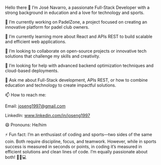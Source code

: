 Hello there 👋
I’m José Navarro, a passionate Full-Stack Developer with a strong background in education and a love for technology and sports.

🔭 I’m currently working on PadelZone, a project focused on creating an innovative platform for padel club owners.

🌱 I’m currently learning more about React and APIs REST to build scalable and efficient web applications.

👯 I’m looking to collaborate on open-source projects or innovative tech solutions that challenge my skills and creativity.

🤔 I’m looking for help with advanced backend optimization techniques and cloud-based deployments.

💬 Ask me about Full-Stack development, APIs REST, or how to combine education and technology to create impactful solutions.

📫 How to reach me:

Email: joseng1997@gmail.com

LinkedIn: www.linkedin.com/in/joseng1997

😄 Pronouns: He/him

⚡ Fun fact: I’m an enthusiast of coding and sports—two sides of the same coin. Both require discipline, focus, and teamwork. However, while in sports success is measured in seconds or points, in coding it’s measured in efficient solutions and clean lines of code. I’m equally passionate about both! 🏋️‍♂️💻
